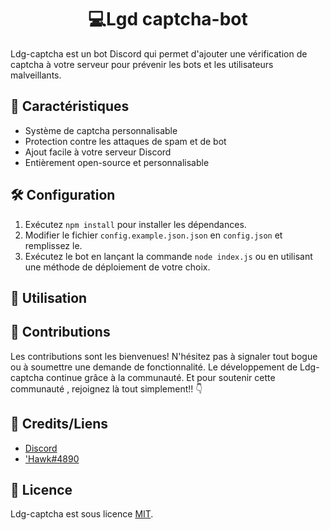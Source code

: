 <h1 align="center">
💻Lgd captcha-bot
</h1>

Ldg-captcha est un bot Discord qui permet d'ajouter une vérification de captcha à votre serveur pour prévenir les bots et les utilisateurs malveillants.

## 🎉 Caractéristiques

- Système de captcha personnalisable
- Protection contre les attaques de spam et de bot
- Ajout facile à votre serveur Discord
- Entièrement open-source et personnalisable

## 🛠️ Configuration

1. Exécutez `npm install` pour installer les dépendances.
2. Modifier le fichier `config.example.json.json` en `config.json` et remplissez le.
3. Exécutez le bot en lançant la commande `node index.js` ou en utilisant une méthode de déploiement de votre choix.

## 🚀 Utilisation


## 🤝 Contributions

Les contributions sont les bienvenues! N'hésitez pas à signaler tout bogue ou à soumettre une demande de fonctionnalité. Le développement de Ldg-captcha continue grâce à la communauté. Et pour soutenir cette communauté , rejoignez là tout simplement!! 👇

## 🤝 Credits/Liens
- [Discord](https://discord.gg/K5pxTKXCmCs)
- ['Hawk#4890](https://github.com/HawkButGithub/Captcha-Bot)

## 📝 Licence

Ldg-captcha est sous licence [MIT](https://choosealicense.com/licenses/mit/).
